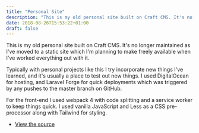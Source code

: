 ```yaml
---
title: "Personal Site"
description: "This is my old personal site built on Craft CMS. It's no longer maintained as I've moved to a static site which I'm planning to make freely available when I've worked everything out with it."
date: 2018-08-26T15:53:22+01:00
draft: false
---
```


This is my old personal site built on Craft CMS. It's no longer maintained as I've moved to a static site which I'm planning to make freely available when I've worked everything out with it.

Typically with personal projects like this I try incorporate new things I've learned, and it's usually a place to test out new things. I used DigitalOcean for hosting, and Laravel Forge for quick deployments which was triggered by any pushes to the master branch on GitHub.

For the front-end I used webpack 4 with code splitting and a service worker to keep things quick. I used vanilla JavaScript and Less as a CSS pre-processor along with Tailwind for styling.

<ul class="list-reset">
  <li><a href="https://github.com/tjFogarty/personal-site" target="_blank" rel="noopener noreferrer">View the source</a></li>
</ul>